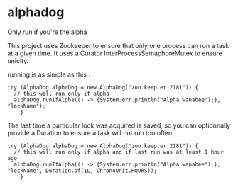# alphadog
Only run if you're the alpha

This project uses Zookeeper to ensure that only one process can run a task at a given time.
It uses a Curator InterProcessSemaphoreMutex to ensure unicity.

running is as simple as this :

    try (AlphaDog alphaDog = new AlphaDog("zoo.keep.er:2181")) {
      // this will run only if alpha
      alphaDog.runIfAlpha(() -> {System.err.println("Alpha wanabee");}, "lockName");
		}

The last time a particular lock was acquired is saved, so you can optionnally provide a Duration to ensure a task will not run too often.

    try (AlphaDog alphaDog = new AlphaDog("zoo.keep.er:2181")) {
      // this will run only if alpha and if last run was at least 1 hour ago
      alphaDog.runIfAlpha(() -> {System.err.println("Alpha wanabee");}, "lockName", Duration.of(1L, ChronoUnit.HOURS));
		}
